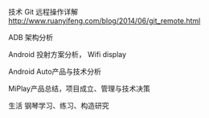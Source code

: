 技术
Git 远程操作详解  
http://www.ruanyifeng.com/blog/2014/06/git_remote.html

ADB 架构分析

Android 投射方案分析， Wifi display

Android Auto产品与技术分析

MiPlay产品总结，项目成立、管理与技术决策

生活
钢琴学习、练习、构造研究

